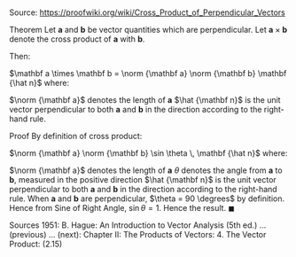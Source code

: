 # 

Source: https://proofwiki.org/wiki/Cross_Product_of_Perpendicular_Vectors

Theorem
Let $\mathbf a$ and $\mathbf b$ be vector quantities which are perpendicular.
Let $\mathbf a \times \mathbf b$ denote the cross product of $\mathbf a$ with $\mathbf b$.

Then:

$\mathbf a \times \mathbf b = \norm {\mathbf a} \norm {\mathbf b} \mathbf {\hat n}$
where:

$\norm {\mathbf a}$ denotes the length of $\mathbf a$
$\hat {\mathbf n}$ is the unit vector perpendicular to both $\mathbf a$ and $\mathbf b$ in the direction according to the right-hand rule.


Proof
By definition of cross product:

$\norm {\mathbf a} \norm {\mathbf b} \sin \theta \, \mathbf {\hat n}$
where:

$\norm {\mathbf a}$ denotes the length of $\mathbf a$
$\theta$ denotes the angle from $\mathbf a$ to $\mathbf b$, measured in the positive direction
$\hat {\mathbf n}$ is the unit vector perpendicular to both $\mathbf a$ and $\mathbf b$ in the direction according to the right-hand rule.
When $\mathbf a$ and $\mathbf b$ are perpendicular, $\theta = 90 \degrees$ by definition.
Hence from Sine of Right Angle, $\sin \theta = 1$.
Hence the result.
$\blacksquare$


Sources
1951: B. Hague: An Introduction to Vector Analysis (5th ed.) ... (previous) ... (next): Chapter $\text {II}$: The Products of Vectors: $4$. The Vector Product: $(2.15)$




